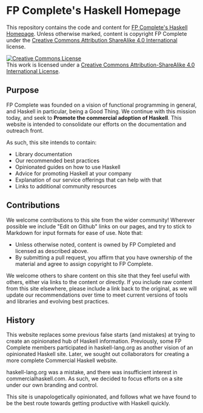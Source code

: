 # FP Complete's Haskell Homepage

This repository contains the code and content for [FP Complete's
Haskell Homepage](https://haskell.fpcomplete.com/). Unless otherwise
marked, content is copyright FP Complete under the [Creative Commons
Attribution ShareAlike 4.0
International](http://creativecommons.org/licenses/by-sa/4.0/)
license.

<a rel="license" href="http://creativecommons.org/licenses/by-sa/4.0/"><img alt="Creative Commons License" style="border-width:0" src="https://i.creativecommons.org/l/by-sa/4.0/88x31.png" /></a><br />This work is licensed under a <a rel="license" href="http://creativecommons.org/licenses/by-sa/4.0/">Creative Commons Attribution-ShareAlike 4.0 International License</a>.

## Purpose

FP Complete was founded on a vision of functional programming in
general, and Haskell in particular, being a Good Thing. We continue
with this mission today, and seek to __Promote the commercial adoption
of Haskell__. This website is intended to consolidate our efforts on
the documentation and outreach front.

As such, this site intends to contain:

* Library documentation
* Our recommended best practices
* Opinionated guides on how to use Haskell
* Advice for promoting Haskell at your company
* Explanation of our service offerings that can help with that
* Links to additional community resources

## Contributions

We welcome contributions to this site from the wider community!
Wherever possible we include "Edit on Github" links on our pages, and
try to stick to Markdown for input formats for ease of use. Note that:

* Unless otherwise noted, content is owned by FP Completed and
  licensed as described above.
* By submitting a pull request, you affirm that you have ownership of
  the material and agree to assign copyright to FP Complete.

We welcome others to share content on this site that they feel useful
with others, either via links to the content or directly. If you
include raw content from this site elsewhere, please include a link
back to the original, as we will update our recommendations over time
to meet current versions of tools and libraries and evolving best
practices.

## History

This website replaces some previous false starts (and mistakes) at trying to create an opinionated hub of Haskell information. Previously, some FP Complete members participated in haskell-lang.org as another vision of an opinionated Haskell site. Later, we sought out collaborators for creating a more complete Commercial Haskell website.

haskell-lang.org was a mistake, and there was insufficient interest in
commercialhaskell.com. As such, we decided to focus efforts on a site
under our own branding and control.

This site is unapologetically opinionated, and follows what we have
found to be the best route towards getting productive with Haskell
quickly.
